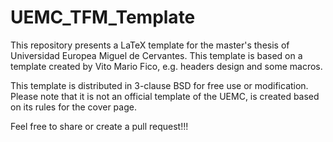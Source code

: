 # UEMC_TFM_Template

This repository presents a LaTeX template for the master's thesis of Universidad Europea Miguel de Cervantes. This template is based on a template created by Vito Mario Fico, e.g. headers design and some macros.

This template is distributed in 3-clause BSD for free use or modification. Please note that it is not an official template of the UEMC, is created based on its rules for the cover page.

Feel free to share or create a pull request!!!
